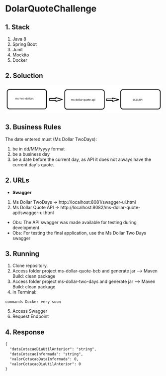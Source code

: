 # DolarQuoteChallenge

## 1. Stack

1. Java 8
2. Spring Boot
3. Junit
4. Mockito
5. Docker

## 2. Soluction
<p align="center">
  <img src="/solution.png">
</p>

## 3. Business Rules
The date entered must (Ms Dollar TwoDays):

1. be in dd/MM/yyyy format
2. be a business day
3. be a date before the current day, as API it does not always have the current day's quote.

## 2. URLs
* **Swagger**
 1. Ms Dollar TwoDays -> http://localhost:8081/swagger-ui.html
 2. Ms Dollar Quote API -> http://localhost:8082/ms-dollar-quote-api/swagger-ui.html

* Obs: The API swagger was made available for testing during development. 
* Obs: For testing the final application, use the Ms Dollar Two Days swagger

## 3. Running 
1. Clone repository.
2. Access folder project ms-dollar-quote-bcb and generate jar --> Maven Build: clean package
3. Access folder project ms-dollar-two-days and generate jar --> Maven Build: clean package
4. in Terminal:
```
commands Docker very soon
```
5. Access Swagger
6. Request Endpoint

## 4. Response
```
{
  "dataCotacaoDiaUtilAnterior": "string",
  "dataCotacaoInformada": "string",
  "valorCotacaoDataInformada": 0,
  "valorCotacaoDiaUtilAnterior": 0
}
```